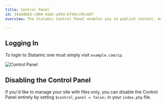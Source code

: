```yaml
---
title: Control Panel
id: 34addbbd-c904-4a02-ad54-bf49cc95c6d7
overview: The Statamic Control Panel enables you to publish content, manage users, configure settings, run updates, and all manner of other useful things. And it's responsive.

---
```

## Logging In

To login to Statamic one must simply visit `example.com/cp`.

![Control Panel](/assets/img/screenshots/cp-login.jpg)

## Disabling the Control Panel

If you'd like to manage your site with files only, you can disable the Control Panel entirely by setting `$control_panel = false;` in your `index.php` file.
